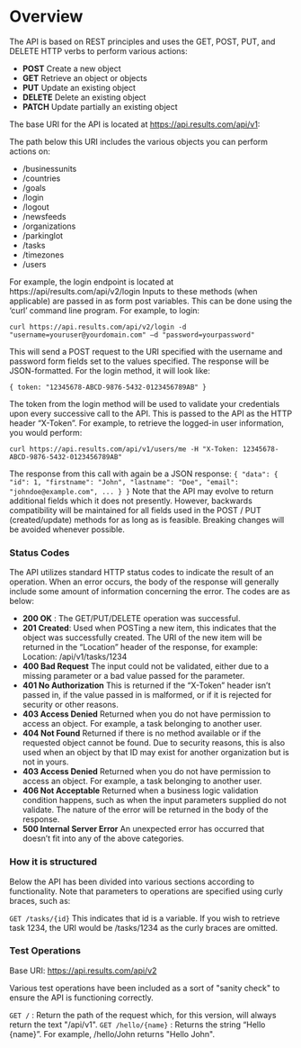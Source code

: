 # Overview

The API is based on REST principles and uses the GET, POST, PUT, and DELETE HTTP verbs to perform various actions:

*	__POST__		Create a new object
*	__GET__			Retrieve an object or objects
*	__PUT__			Update an existing object
*	__DELETE__		Delete an existing object
*	__PATCH__		Update partially an existing object

The base URI for the API is located at https://api.results.com/api/v1:

The path below this URI includes the various objects you can perform actions on:
*   /businessunits 
*   /countries 
*   /goals 
*   /login 
*   /logout 
*   /newsfeeds 
*   /organizations 
*   /parkinglot 
*   /tasks 
*   /timezones 
*   /users

For example, the login endpoint is located at https://api/results.com/api/v2/login
Inputs to these methods (when applicable) are passed in as form post variables. This can be done using the ‘curl’ command line program. For example, to login:
```
curl https://api.results.com/api/v2/login -d "username=youruser@yourdomain.com" –d "password=yourpassword"
```

This will send a POST request to the URI specified with the username and password form fields set to the values specified. The response will be JSON-formatted. For the login method, it will look like:

```{ token: "12345678-ABCD-9876-5432-0123456789AB" }```

The token from the login method will be used to validate your credentials upon every successive call to the API. This is passed to the API as the HTTP header “X-Token”. For example, to retrieve the logged-in user information, you would perform:
```
curl https://api.results.com/api/v1/users/me -H "X-Token: 12345678-ABCD-9876-5432-0123456789AB"
```

The response from this call with again be a JSON response:
```{ "data": { "id": 1, "firstname": "John", "lastname": "Doe", "email": "johndoe@example.com", ... } }```
Note that the API may evolve to return additional fields which it does not presently. However, backwards compatibility will be maintained for all fields used in the POST / PUT (created/update) methods for as long as is feasible. Breaking changes will be avoided whenever possible.

### Status Codes

The API utilizes standard HTTP status codes to indicate the result of an operation. When an error occurs, the body of the response will generally include some amount of information concerning the error. The codes are as below:

*	__200 OK__ :		The GET/PUT/DELETE operation was successful.
*	__201 Created__: 		Used when POSTing a new item, this indicates that the object was successfully created. The URI of the new item will be returned in the “Location” header of the response, for example:
Location: /api/v1/tasks/1234
*	__400 Bad Request__			The input could not be validated, either due to a missing parameter or a bad value passed for the parameter.
*	__401 No Authorization__		This is returned if the “X-Token” header isn’t passed in, if the value passed in is malformed, or if it is rejected for security or
other reasons.
*	__403 Access Denied__		Returned when you do not have permission to access an object. For example, a task belonging to another user.
*	__404 Not Found__		Returned if there is no method available or if the requested object cannot be found. Due to security reasons, this is also used when an object by that ID may exist for another organization but is not in yours.
*	__403 Access Denied__		Returned when you do not have permission to access an object. For example, a task belonging to another user.
*	__406 Not Acceptable__		Returned when a business logic validation condition happens, such as when the input parameters supplied do not validate. The nature of the error will be returned in the body of the response.
*	__500 Internal Server Error__		An unexpected error has occurred that doesn’t fit into any of the above categories.


### How it is structured

Below the API has been divided into various sections according to functionality. Note that parameters to operations are specified using curly braces, such as:

```GET /tasks/{id}``` This indicates that id is a variable. If you wish to retrieve task 1234, the URI would be /tasks/1234 as the curly braces are omitted.

### Test Operations

Base URI: https://api.results.com/api/v2

Various test operations have been included as a sort of "sanity check" to ensure the API is functioning correctly.

```GET /``` : Return the path of the request which, for this version, will always return the text "/api/v1".
```GET /hello/{name}``` : Returns the string “Hello {name}”. For example, /hello/John returns "Hello John".
